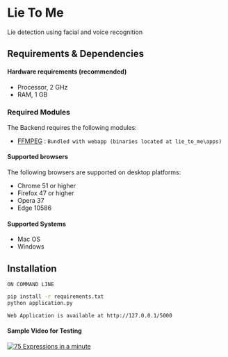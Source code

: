# Lie To Me

Lie detection using facial and voice recognition

## Requirements & Dependencies
#### Hardware requirements (recommended)
- Processor, 2 GHz
- RAM, 1 GB

### Required Modules
The Backend requires the following modules:
- [FFMPEG](http://ffmpeg.org/) : `Bundled with webapp (binaries located at lie_to_me\apps)`

#### Supported browsers
The following browsers are supported on desktop platforms:

- Chrome 51 or higher
- Firefox 47 or higher
- Opera 37
- Edge 10586

#### Supported Systems

- Mac OS
- Windows




## Installation
`ON COMMAND LINE`
```bash
pip install -r requirements.txt
python application.py
```


`Web Application is available at http://127.0.0.1/5000`

#### Sample Video for Testing

[![75 Expressions in a minute](https://img.youtube.com/vi/ypqQ_mJIU3M/0.jpg)](https://www.youtube.com/watch?v=ypqQ_mJIU3M "75 Facial Expressions in a minute")
